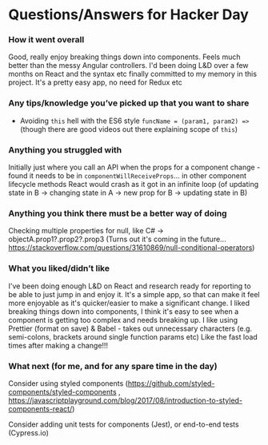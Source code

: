 # Questions/Answers for Hacker Day

### How it went overall

Good, really enjoy breaking things down into components. Feels much better than the messy Angular controllers.
I'd been doing L&D over a few months on React and the syntax etc finally committed to my memory in this project.
It's a pretty easy app, no need for Redux etc

### Any tips/knowledge you’ve picked up that you want to share

* Avoiding `this` hell with the ES6 style `funcName = (param1, param2) =>` (though there are good videos out there explaining scope of `this`)

### Anything you struggled with

Initially just where you call an API when the props for a component change - found it needs to be in `componentWillReceiveProps`... in other
component lifecycle methods React would crash as it got in an infinite loop (of updating state in B -> changing state in A -> new prop for B -> updating state in B)

### Anything you think there must be a better way of doing

Checking multiple properties for null, like C# -> objectA.prop1?.prop2?.prop3
(Turns out it's coming in the future... https://stackoverflow.com/questions/31610869/null-conditional-operators)

### What you liked/didn’t like

I've been doing enough L&D on React and research ready for reporting to be able to just jump in and enjoy it.
It's a simple app, so that can make it feel more enjoyable as it's quicker/easier to make a significant change.
I liked breaking things down into components, I think it's easy to see when a component is getting too complex and needs breaking up.
I like using Prettier (format on save) & Babel - takes out unnecessary characters (e.g. semi-colons, brackets around single function params etc)
Like the fast load times after making a change!!!

### What next (for me, and for any spare time in the day)

Consider using styled components (https://github.com/styled-components/styled-components , https://javascriptplayground.com/blog/2017/08/introduction-to-styled-components-react/)

Consider adding unit tests for components (Jest), or end-to-end tests (Cypress.io)
